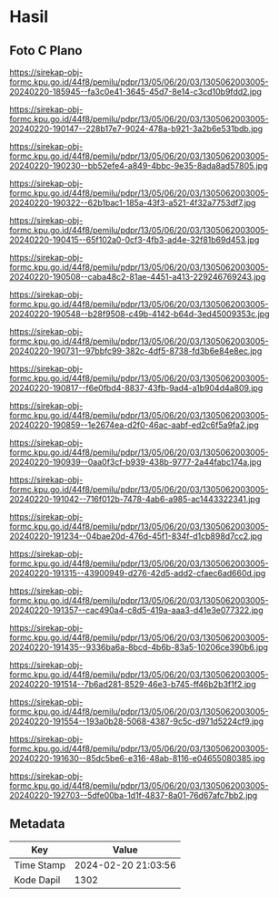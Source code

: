 # Hasil

## Foto C Plano

https://sirekap-obj-formc.kpu.go.id/44f8/pemilu/pdpr/13/05/06/20/03/1305062003005-20240220-185945--fa3c0e41-3645-45d7-8e14-c3cd10b9fdd2.jpg

https://sirekap-obj-formc.kpu.go.id/44f8/pemilu/pdpr/13/05/06/20/03/1305062003005-20240220-190147--228b17e7-9024-478a-b921-3a2b6e531bdb.jpg

https://sirekap-obj-formc.kpu.go.id/44f8/pemilu/pdpr/13/05/06/20/03/1305062003005-20240220-190230--bb52efe4-a849-4bbc-9e35-8ada8ad57805.jpg

https://sirekap-obj-formc.kpu.go.id/44f8/pemilu/pdpr/13/05/06/20/03/1305062003005-20240220-190322--62b1bac1-185a-43f3-a521-4f32a7753df7.jpg

https://sirekap-obj-formc.kpu.go.id/44f8/pemilu/pdpr/13/05/06/20/03/1305062003005-20240220-190415--65f102a0-0cf3-4fb3-ad4e-32f81b69d453.jpg

https://sirekap-obj-formc.kpu.go.id/44f8/pemilu/pdpr/13/05/06/20/03/1305062003005-20240220-190508--caba48c2-81ae-4451-a413-229246769243.jpg

https://sirekap-obj-formc.kpu.go.id/44f8/pemilu/pdpr/13/05/06/20/03/1305062003005-20240220-190548--b28f9508-c49b-4142-b64d-3ed45009353c.jpg

https://sirekap-obj-formc.kpu.go.id/44f8/pemilu/pdpr/13/05/06/20/03/1305062003005-20240220-190731--97bbfc99-382c-4df5-8738-fd3b6e84e8ec.jpg

https://sirekap-obj-formc.kpu.go.id/44f8/pemilu/pdpr/13/05/06/20/03/1305062003005-20240220-190817--f6e0fbd4-8837-43fb-9ad4-a1b904d4a809.jpg

https://sirekap-obj-formc.kpu.go.id/44f8/pemilu/pdpr/13/05/06/20/03/1305062003005-20240220-190859--1e2674ea-d2f0-46ac-aabf-ed2c6f5a9fa2.jpg

https://sirekap-obj-formc.kpu.go.id/44f8/pemilu/pdpr/13/05/06/20/03/1305062003005-20240220-190939--0aa0f3cf-b939-438b-9777-2a44fabc174a.jpg

https://sirekap-obj-formc.kpu.go.id/44f8/pemilu/pdpr/13/05/06/20/03/1305062003005-20240220-191042--716f012b-7478-4ab6-a985-ac1443322341.jpg

https://sirekap-obj-formc.kpu.go.id/44f8/pemilu/pdpr/13/05/06/20/03/1305062003005-20240220-191234--04bae20d-476d-45f1-834f-d1cb898d7cc2.jpg

https://sirekap-obj-formc.kpu.go.id/44f8/pemilu/pdpr/13/05/06/20/03/1305062003005-20240220-191315--43900949-d276-42d5-add2-cfaec6ad660d.jpg

https://sirekap-obj-formc.kpu.go.id/44f8/pemilu/pdpr/13/05/06/20/03/1305062003005-20240220-191357--cac490a4-c8d5-419a-aaa3-d41e3e077322.jpg

https://sirekap-obj-formc.kpu.go.id/44f8/pemilu/pdpr/13/05/06/20/03/1305062003005-20240220-191435--9336ba6a-8bcd-4b6b-83a5-10206ce390b6.jpg

https://sirekap-obj-formc.kpu.go.id/44f8/pemilu/pdpr/13/05/06/20/03/1305062003005-20240220-191514--7b6ad281-8529-46e3-b745-ff46b2b3f1f2.jpg

https://sirekap-obj-formc.kpu.go.id/44f8/pemilu/pdpr/13/05/06/20/03/1305062003005-20240220-191554--193a0b28-5068-4387-9c5c-d971d5224cf9.jpg

https://sirekap-obj-formc.kpu.go.id/44f8/pemilu/pdpr/13/05/06/20/03/1305062003005-20240220-191630--85dc5be6-e316-48ab-8116-e04655080385.jpg

https://sirekap-obj-formc.kpu.go.id/44f8/pemilu/pdpr/13/05/06/20/03/1305062003005-20240220-192703--5dfe00ba-1d1f-4837-8a01-76d67afc7bb2.jpg


## Metadata

| Key        | Value               |
| ---------- | ------------------- |
| Time Stamp | 2024-02-20 21:03:56 |
| Kode Dapil | 1302                |



